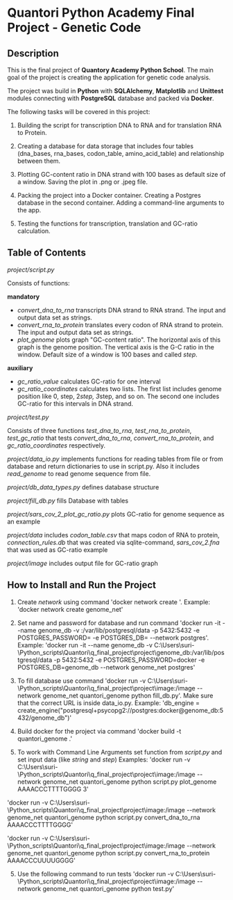 # Quantori Python Academy Final Project - Genetic Code

## Description

This is the final project of **Quantory Academy Python School**. The main goal of the project is creating the application for genetic code analysis.

The project was build in **Python** with **SQLAlchemy**, **Matplotlib** and **Unittest** modules connecting with **PostgreSQL** database and packed via **Docker**.

The following tasks will be covered in this project:

1. Building the script for transcription DNA to RNA and for translation RNA to Protein.

2. Creating a database for data storage that includes four tables (dna_bases, rna_bases, codon_table, amino_acid_table) and relationship between them.

3. Plotting GC-content ratio in DNA strand with 100 bases as default size of a window. Saving the plot in .png or .jpeg file.

4. Packing the project into a Docker container. Creating a Postgres database in the second container. Adding a command-line arguments to the app.

5. Testing the functions for transcription, translation and GC-ratio calculation.

## Table of Contents

*project/script.py*

Consists of functions:

**mandatory**
- *convert_dna_to_rna* transcripts DNA strand to RNA strand. The input and output data set as strings.
- *convert_rna_to_protein* translates every codon of RNA strand to protein. The input and output data set as strings.
- *plot_genome* plots graph "GC-content ratio". The horizontal axis of this graph is the genome position. The vertical axis is the G-C ratio in the window. Default size of a window is 100 bases and called *step*.

**auxiliary**
- *gc_ratio_value* calculates GC-ratio for one interval
- *gc_ratio_coordinates* calculates two lists. The first list includes genome position like 0, step, 2*step, 3*step, and so on. The second one includes GC-ratio for this intervals in DNA strand.

*project/test.py*

Consists of three functions *test_dna_to_rna*, *test_rna_to_protein*, *test_gc_ratio* that tests *convert_dna_to_rna*, *convert_rna_to_protein*, and *gc_ratio_coordinates* respectively.

*project/data_io.py* implements functions for reading tables from file or from database and return dictionaries to use in script.py. Also it includes *read_genome* to read genome sequence from file.

*project/db_data_types.py* defines database structure

*project/fill_db.py* fills Database with tables

*project/sars_cov_2_plot_gc_ratio.py* plots GC-ratio for genome sequence as an example

*project/data* includes *codon_table.csv* that maps codon of RNA to protein, *connection_rules.db* that was created via sqlite-command, *sars_cov_2.fna* that was used as GC-ratio example

*project/image* includes output file for GC-ratio graph

## How to Install and Run the Project

1. Create *network* using command 'docker network create <name>'. Example: 'docker network create genome_net'

2. Set name and password for database and run command 'docker run -it --name genome_db -v <path>:/var/lib/postgresql/data -p 5432:5432 -e POSTGRES_PASSWORD=<psw> -e POSTGRES_DB=<name> --network <name> postgres'. 
    Example:
'docker run -it --name genome_db -v C:\Users\suri-\Python_scripts\Quantori\q_final_project\project\genome_db:/var/lib/postgresql/data -p 5432:5432 -e POSTGRES_PASSWORD=docker -e POSTGRES_DB=genome_db --network genome_net postgres'
    
3. To fill database use command 'docker run -v C:\Users\suri-\Python_scripts\Quantori\q_final_project\project\image:/image --network genome_net quantori_genome python fill_db.py'. Make sure that the correct URL is inside data_io.py.
    Example: 'db_engine = create_engine("postgresql+psycopg2://postgres:docker@genome_db:5432/genome_db")'

3. Build docker for the project via command 'docker build -t quantori_genome .' 

4. To work with Command Line Arguments set function from *script.py* and set input data (like *string* and *step*)
    Examples:
'docker run -v C:\Users\suri-\Python_scripts\Quantori\q_final_project\project\image:/image --network genome_net quantori_genome python script.py plot_genome AAAACCCTTTTGGGG 3'

'docker run -v C:\Users\suri-\Python_scripts\Quantori\q_final_project\project\image:/image --network genome_net quantori_genome python script.py convert_dna_to_rna AAAACCCTTTTGGGG'

'docker run -v C:\Users\suri-\Python_scripts\Quantori\q_final_project\project\image:/image --network genome_net quantori_genome python script.py convert_rna_to_protein AAAACCCUUUUGGGG'

5. Use the following command to run tests
'docker run -v C:\Users\suri-\Python_scripts\Quantori\q_final_project\project\image:/image --network genome_net quantori_genome python test.py'

